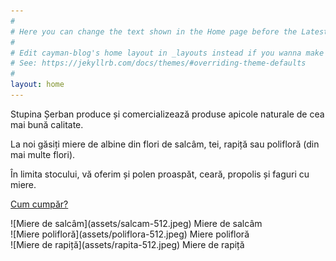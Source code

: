 ```yaml
---
#
# Here you can change the text shown in the Home page before the Latest Posts section.
#
# Edit cayman-blog's home layout in _layouts instead if you wanna make some changes
# See: https://jekyllrb.com/docs/themes/#overriding-theme-defaults
#
layout: home
---
```


Stupina Șerban produce și comercializează produse apicole naturale de cea mai bună calitate. 

La noi găsiți miere de albine din flori de salcâm, tei, rapiță sau polifloră (din mai multe flori).

În limita stocului, vă oferim și polen proaspăt, ceară, propolis și faguri cu miere. 

<a href="{{ about_page.url | relative_url }}" aria-label="Contact" title="Contactează Stupina Șerban">Cum cumpăr?</a>

<div>
    <div name="image-row-3"> ![Miere de salcâm](assets/salcam-512.jpeg) Miere de salcâm </div>
    <div name="image-row-3"> ![Miere polifloră](assets/poliflora-512.jpeg) Miere polifloră </div>
    <div name="image-row-3"> ![Miere de rapiță](assets/rapita-512.jpeg) Miere de rapiță</div>
</div>
